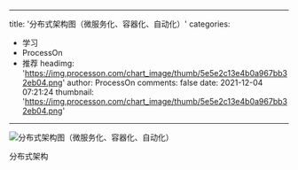 
---
title: '分布式架构图（微服务化、容器化、自动化）'
categories: 
 - 学习
 - ProcessOn
 - 推荐
headimg: 'https://img.processon.com/chart_image/thumb/5e5e2c13e4b0a967bb32eb04.png'
author: ProcessOn
comments: false
date: 2021-12-04 07:21:24
thumbnail: 'https://img.processon.com/chart_image/thumb/5e5e2c13e4b0a967bb32eb04.png'
---

<div>   
<img class="thumb" alt="分布式架构图（微服务化、容器化、自动化）" src="https://img.processon.com/chart_image/thumb/5e5e2c13e4b0a967bb32eb04.png" referrerpolicy="no-referrer">
<p>分布式架构</p>  
</div>
            